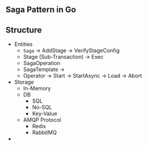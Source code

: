 ## Saga Pattern in Go


## Structure
- Entities
	- `Saga`
		-> AddStage
		-> VerifyStageConfig
	- Stage (Sub-Transaction)
		-> Exec
	- SagaOperation
	- SagaTemplate
		-> 
	- Operator
		-> Start
		-> StartAsync
		-> Load
		-> Abort
- Storage
	- In-Memory
	- DB
		- SQL
		- No-SQL
		- Key-Value
	- AMQP Protocol
		- Redis
		- RabbitMQ
- 